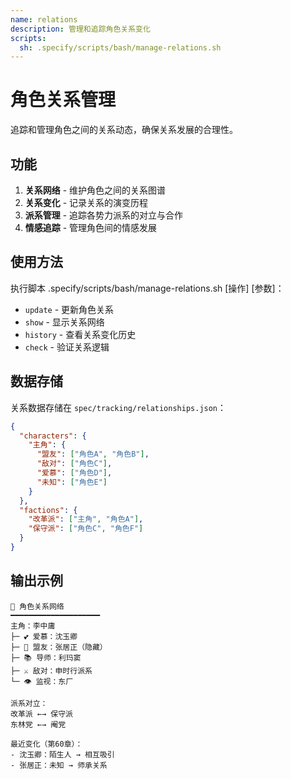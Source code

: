 ```yaml
---
name: relations
description: 管理和追踪角色关系变化
scripts:
  sh: .specify/scripts/bash/manage-relations.sh
---
```


# 角色关系管理

追踪和管理角色之间的关系动态，确保关系发展的合理性。

## 功能

1. **关系网络** - 维护角色之间的关系图谱
2. **关系变化** - 记录关系的演变历程
3. **派系管理** - 追踪各势力派系的对立与合作
4. **情感追踪** - 管理角色间的情感发展

## 使用方法

执行脚本 .specify/scripts/bash/manage-relations.sh [操作] [参数]：
- `update` - 更新角色关系
- `show` - 显示关系网络
- `history` - 查看关系变化历史
- `check` - 验证关系逻辑

## 数据存储

关系数据存储在 `spec/tracking/relationships.json`：
```json
{
  "characters": {
    "主角": {
      "盟友": ["角色A", "角色B"],
      "敌对": ["角色C"],
      "爱慕": ["角色D"],
      "未知": ["角色E"]
    }
  },
  "factions": {
    "改革派": ["主角", "角色A"],
    "保守派": ["角色C", "角色F"]
  }
}
```

## 输出示例

```
👥 角色关系网络
━━━━━━━━━━━━━━━━━━━━
主角：李中庸
├─ 💕 爱慕：沈玉卿
├─ 🤝 盟友：张居正（隐藏）
├─ 📚 导师：利玛窦
├─ ⚔️ 敌对：申时行派系
└─ 👁️ 监视：东厂

派系对立：
改革派 ←→ 保守派
东林党 ←→ 阉党

最近变化（第60章）：
- 沈玉卿：陌生人 → 相互吸引
- 张居正：未知 → 师承关系
```